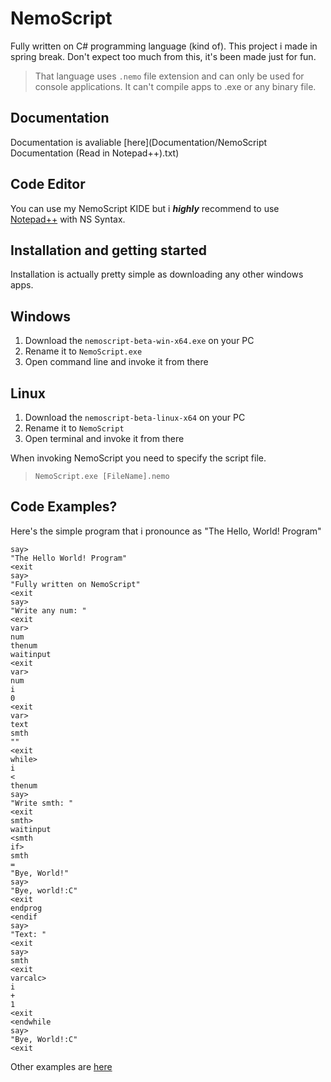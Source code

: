 # NemoScript
Fully written on C# programming language (kind of). This project i made in spring break. Don't expect too much from this, it's been made just for fun.

> That language uses ```.nemo``` file extension and can only be used for console applications. It can't compile apps to .exe or any binary file.

## Documentation
Documentation is avaliable [here](Documentation/NemoScript Documentation (Read in Notepad++).txt)

## Code Editor
You can use my NemoScript KIDE but i ***highly*** recommend to use [Notepad++](https://notepad-plus-plus.org/downloads/) with NS Syntax.

## Installation and getting started
Installation is actually pretty simple as downloading any other windows apps.
## Windows
1. Download the ```nemoscript-beta-win-x64.exe``` on your PC
2. Rename it to ```NemoScript.exe```
3. Open command line and invoke it from there
## Linux
1. Download the ```nemoscript-beta-linux-x64``` on your PC
2. Rename it to ```NemoScript```
3. Open terminal and invoke it from there

When invoking NemoScript you need to specify the script file.  
> ```NemoScript.exe [FileName].nemo```

## Code Examples?
Here's the simple program that i pronounce as "The Hello, World! Program"
```
say>
"The Hello World! Program"
<exit
say>
"Fully written on NemoScript"
<exit
say>
"Write any num: "
<exit
var>
num
thenum
waitinput
<exit
var>
num
i
0
<exit
var>
text
smth
""
<exit
while>
i
<
thenum
say>
"Write smth: "
<exit
smth>
waitinput
<smth
if>
smth
=
"Bye, World!"
say>
"Bye, world!:C"
<exit
endprog
<endif
say>
"Text: "
<exit
say>
smth
<exit
varcalc>
i
+
1
<exit
<endwhile
say>
"Bye, World!:C"
<exit
```
Other examples are [here](Examples/)
